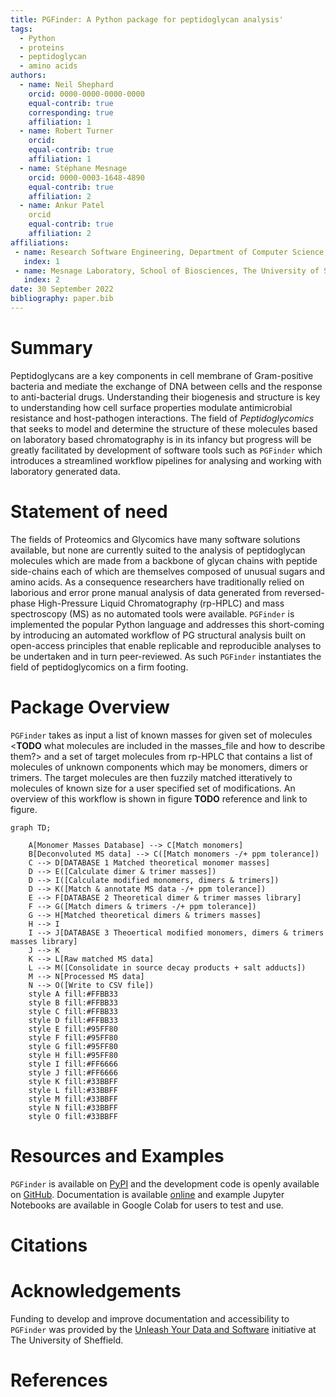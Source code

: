 ```yaml
---
title: PGFinder: A Python package for peptidoglycan analysis'
tags:
  - Python
  - proteins
  - peptidoglycan
  - amino acids
authors:
  - name: Neil Shephard
    orcid: 0000-0000-0000-0000
    equal-contrib: true
    corresponding: true
    affiliation: 1
  - name: Robert Turner
    orcid:
    equal-contrib: true
    affiliation: 1
  - name: Stéphane Mesnage
    orcid: 0000-0003-1648-4890
    equal-contrib: true
    affiliation: 2
  - name: Ankur Patel
    orcid
    equal-contrib: true
    affiliation: 2
affiliations:
 - name: Research Software Engineering, Department of Computer Science, The University of Sheffield
   index: 1
 - name: Mesnage Laboratory, School of Biosciences, The University of Sheffield
   index: 2
date: 30 September 2022
bibliography: paper.bib
---
```


# Summary

Peptidoglycans are a key components in cell membrane of Gram-positive bacteria
and mediate the exchange of DNA between cells and the response to anti-bacterial
drugs. Understanding their biogenesis and structure is key to understanding how
cell surface properties modulate antimicrobial resistance and host-pathogen
interactions. The field of _Peptidoglycomics_ that seeks to model and determine
the structure of these molecules based on laboratory based chromatography is in
its infancy but progress will be greatly facilitated by development of software
tools such as `PGFinder` which introduces a streamlined workflow pipelines for
analysing and working with laboratory generated data.

# Statement of need

The fields of Proteomics and Glycomics have many software solutions available,
but none are currently suited to the analysis of peptidoglycan molecules which are
made from a backbone of glycan chains with peptide side-chains each of which are
themselves composed of unusual sugars and amino acids. As a consequence researchers
have traditionally relied on laborious and error prone manual analysis of data
generated from reversed-phase High-Pressure Liquid Chromatography (rp-HPLC) and
mass spectroscopy (MS) as no automated tools were available. `PGFinder` is
implemented the popular Python language and addresses this short-coming by
introducing an automated workflow of PG structural analysis built on open-access
principles that enable replicable and reproducible analyses to be undertaken and in
turn peer-reviewed. As such `PGFinder` instantiates the field of peptidoglycomics
on a firm footing.

# Package Overview

`PGFinder` takes as input a list of known masses for given set of molecules
<**TODO** what molecules are included in the masses_file and how to describe them?>
and a set of target molecules from rp-HPLC that contains a list of molecules of
unknown components which may be monomers, dimers or trimers. The target molecules
are then fuzzily matched itteratively to molecules of known size for a user specified
set of modifications. An overview of this workflow is shown in figure **TODO**
reference and link to figure.

```{mermaid}
graph TD;

    A[Monomer Masses Database] --> C[Match monomers]
    B[Deconvoluted MS data] --> C([Match monomers -/+ ppm tolerance])
    C --> D[DATABASE 1 Matched theoretical monomer masses]
    D --> E([Calculate dimer & trimer masses])
    D --> I([Calculate modified monomers, dimers & trimers])
    D --> K([Match & annotate MS data -/+ ppm tolerance])
    E --> F[DATABASE 2 Theoretical dimer & trimer masses library]
    F --> G([Match dimers & trimers -/+ ppm tolerance])
    G --> H[Matched theoretical dimers & trimers masses]
    H --> I
    I --> J[DATABASE 3 Theoertical modified monomers, dimers & trimers masses library]
    J --> K
    K --> L[Raw matched MS data]
    L --> M([Consolidate in source decay products + salt adducts])
    M --> N[Processed MS data]
    N --> O([Write to CSV file])
    style A fill:#FFBB33
    style B fill:#FFBB33
    style C fill:#FFBB33
    style D fill:#FFBB33
    style E fill:#95FF80
    style F fill:#95FF80
    style G fill:#95FF80
    style H fill:#95FF80
    style I fill:#FF6666
    style J fill:#FF6666
    style K fill:#33BBFF
    style L fill:#33BBFF
    style M fill:#33BBFF
    style N fill:#33BBFF
    style O fill:#33BBFF
```

# Resources and Examples

`PGFinder` is available on [PyPI]() and the development code is openly available on
[GitHub](). Documentation is available [online]() and example Jupyter Notebooks are
available in Google Colab for users to test and use.

# Citations


# Acknowledgements

Funding to develop and improve documentation and accessibility to `PGFinder` was
provided by the [Unleash Your Data and Software](https://www.sheffield.ac.uk/library/rdm/unleashdatasoftware)
initiative at The University of Sheffield.

<!-- We acknowledge contributions from Brigitta Sipocz, Syrtis Major, and Semyeong -->
<!-- Oh, and support from Kathryn Johnston during the genesis of this project. -->

# References

